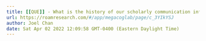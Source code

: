 ```yaml
---
title: [[QUE]] - What is the history of our scholarly communication infrastructure?
url: https://roamresearch.com/#/app/megacoglab/page/c_3YIkYSJ
author: Joel Chan
date: Sat Apr 02 2022 12:09:58 GMT-0400 (Eastern Daylight Time)
---
```



